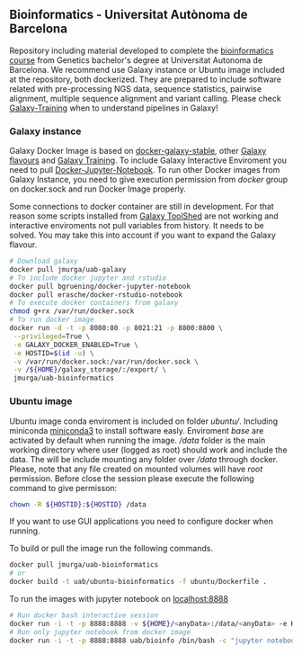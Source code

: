 ## Bioinformatics - Universitat Autònoma de Barcelona

Repository including material developed to complete the [bioinformatics course](https://stepik.org/course/1171/) from Genetics bachelor's degree at Universitat Autonoma de Barcelona. We recommend use Galaxy instance or Ubuntu image included at the repository, both dockerized. They are prepared to include software related with pre-processing NGS data, sequence statistics, pairwise alignment, multiple sequence alignment and variant calling. Please check [Galaxy-Training](https://training.galaxyproject.org/training-material/) when to understand pipelines in Galaxy!

### Galaxy instance

Galaxy Docker Image is based on [docker-galaxy-stable](https://github.com/bgruening/docker-galaxy-stable), other [Galaxy flavours](https://github.com/bgruening/docker-galaxy-stable#List-of-Galaxy-flavours) and [Galaxy Training](https://galaxyproject.github.io/training-material/). To include Galaxy Interactive Enviroment you need to pull [Docker-Jupyter-Notebook](https://hub.docker.com/r/bgruening/docker-jupyter-notebook). To run other Docker images from Galaxy Instance, you need to give  execution permission from *docker* group on docker.sock and run Docker Image properly.

Some connections to docker container are still in development. For that reason some scripts installed from [Galaxy ToolShed](https://toolshed.g2.bx.psu.edu) are not working and interactive enviroments not pull variables from history. It needs to be solved. You may take this into account if you want to expand the Galaxy flavour.

```bash 
# Download galaxy 
docker pull jmurga/uab-galaxy
# To include docker jupyter and rstudio
docker pull bgruening/docker-jupyter-notebook
docker pull erasche/docker-rstudio-notebook
# To execute docker containers from galaxy
chmod g+rx /var/run/docker.sock
# To run docker image
docker run -d -t -p 8080:80 -p 8021:21 -p 8800:8800 \
 --privileged=True \
 -e GALAXY_DOCKER_ENABLED=True \
 -e HOSTID=$(id -u) \
 -v /var/run/docker.sock:/var/run/docker.sock \
 -v /${HOME}/galaxy_storage/:/export/ \
 jmurga/uab-bioinformatics
```

### Ubuntu image
Ubuntu image conda enviroment is included on folder *ubuntu/*. Including miniconda [miniconda3](https://repo.anaconda.com/miniconda/Miniconda3-4.7.12-Linux-x86_64.sh) to install software easly. Enviroment *base* are activated by default when running the image. */data* folder is the main working directory where user (logged as root) should work and include the data. The will be include mounting any folder over */data* through docker. Please, note that any file created on mounted volumes will have *root* permission. Before close the session please execute the following command to give permisson:
```bash
chown -R ${HOSTID}:${HOSTID} /data
```

If you want to use GUI applications you need to configure docker when running. 

To build or pull the image run the following commands.
```bash 
docker pull jmurga/uab-bioinformatics
# or
docker build -t uab/ubuntu-bioinformatics -f ubuntu/Dockerfile .
```

To run the images with jupyter notebook on [localhost:8888](http://localhost:8888)

```bash
# Run docker bash interactive session
docker run -i -t -p 8888:8888 -v ${HOME}/<anyData>:/data/<anyData> -e HOSTID=$(id -u) jmurga/uab-bioinformatics /bin/bash
# Run only jupyter notebook from docker image
docker run -i -t -p 8888:8888 uab/bioinfo /bin/bash -c "jupyter notebook --ip='*' --port=8888 --no-browser"
```
